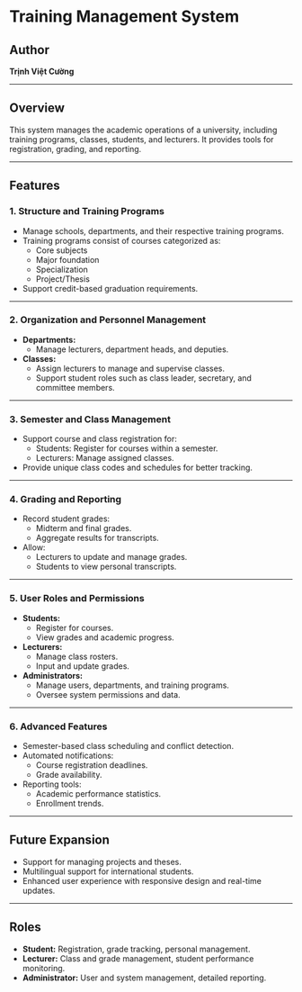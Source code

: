 # Training Management System

## Author
**Trịnh Việt Cường**

---

## Overview
This system manages the academic operations of a university, including training programs, classes, students, and lecturers. It provides tools for registration, grading, and reporting.

---

## Features

### 1. **Structure and Training Programs**
- Manage schools, departments, and their respective training programs.
- Training programs consist of courses categorized as:
    - Core subjects
    - Major foundation
    - Specialization
    - Project/Thesis
- Support credit-based graduation requirements.

---

### 2. **Organization and Personnel Management**
- **Departments:**
    - Manage lecturers, department heads, and deputies.
- **Classes:**
    - Assign lecturers to manage and supervise classes.
    - Support student roles such as class leader, secretary, and committee members.

---

### 3. **Semester and Class Management**
- Support course and class registration for:
    - Students: Register for courses within a semester.
    - Lecturers: Manage assigned classes.
- Provide unique class codes and schedules for better tracking.

---

### 4. **Grading and Reporting**
- Record student grades:
    - Midterm and final grades.
    - Aggregate results for transcripts.
- Allow:
    - Lecturers to update and manage grades.
    - Students to view personal transcripts.

---

### 5. **User Roles and Permissions**
- **Students:**
    - Register for courses.
    - View grades and academic progress.
- **Lecturers:**
    - Manage class rosters.
    - Input and update grades.
- **Administrators:**
    - Manage users, departments, and training programs.
    - Oversee system permissions and data.

---

### 6. **Advanced Features**
- Semester-based class scheduling and conflict detection.
- Automated notifications:
    - Course registration deadlines.
    - Grade availability.
- Reporting tools:
    - Academic performance statistics.
    - Enrollment trends.

---

## Future Expansion
- Support for managing projects and theses.
- Multilingual support for international students.
- Enhanced user experience with responsive design and real-time updates.

---

## Roles
- **Student:** Registration, grade tracking, personal management.
- **Lecturer:** Class and grade management, student performance monitoring.
- **Administrator:** User and system management, detailed reporting.
